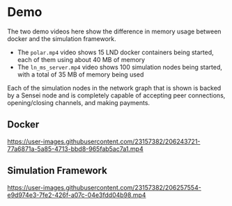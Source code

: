 # Demo
The two demo videos here show the difference in memory usage between docker and the simulation framework. 
- The `polar.mp4` video shows 15 LND docker containers being started, each of them using about 40 MB of memory
- The `ln_ms_server.mp4` video shows 100 simulation nodes being started, with a total of 35 MB of memory being used

Each of the simulation nodes in the network graph that is shown is backed by a Sensei node and is completely capable of accepting peer connections, opening/closing channels, and making payments.

## Docker

https://user-images.githubusercontent.com/23157382/206243721-77a6871a-5a85-4713-bbd8-965fab5ac7a1.mp4

## Simulation Framework

https://user-images.githubusercontent.com/23157382/206257554-e9d974e3-7fe2-426f-a07c-04e3fdd04b98.mp4
